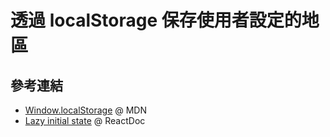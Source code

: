 # 透過 localStorage 保存使用者設定的地區

## 參考連結

- [Window.localStorage](https://developer.mozilla.org/en-US/docs/Web/API/Window/localStorage) @ MDN
- [Lazy initial state](https://reactjs.org/docs/hooks-reference.html#lazy-initial-state) @ ReactDoc
